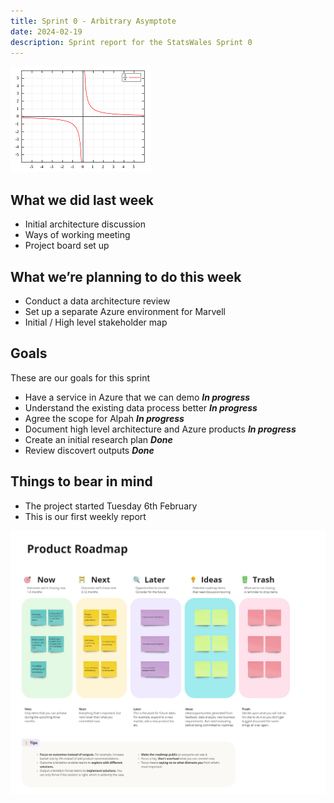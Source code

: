```yaml
---
title: Sprint 0 - Arbitrary Asymptote
date: 2024-02-19
description: Sprint report for the StatsWales Sprint 0
---
```


![Asymptote Graph for Srping 0](asymptote.png)

## What we did last week

- Initial architecture discussion
- Ways of working meeting
- Project board set up

## What we’re planning to do this week

- Conduct a data architecture review
- Set up a separate Azure environment for Marvell
- Initial / High level stakeholder map

## Goals

These are our goals for this sprint

- Have a service in Azure that we can demo <span class="badge bg-info">_**In progress**_</span>
- Understand the existing data process better <span class="badge bg-info">_**In progress**_</span>
- Agree the scope for Alpah <span class="badge bg-info">_**In progress**_</span>
- Document high level architecture and Azure products <span class="badge bg-info">_**In progress**_</span>
- Create an initial research plan <span class="badge bg-success">_**Done**_</span>
- Review discovert outputs <span class="badge bg-success">_**Done**_</span>

## Things to bear in mind

- The project started Tuesday 6th February
- This is our first weekly report

![Screenshot of project roadmap](ScreenShotOfProductRoadmap.jpg)
